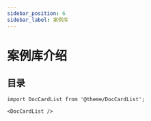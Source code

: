 ```yaml
---
sidebar_position: 6
sidebar_label: 案例库
---
```


# 案例库介绍


## 目录

```mdx-code-block
import DocCardList from '@theme/DocCardList';

<DocCardList />
```